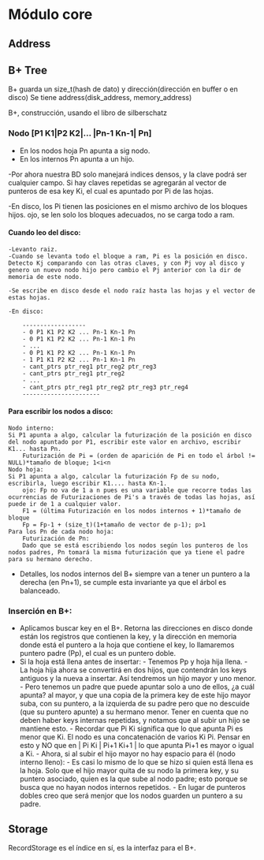 # Módulo core 

## Address

## B+ Tree 
B+
	guarda un size_t(hash de dato) y dirección(dirección en buffer o en disco)
	Se tiene
		address(disk_address, memory_address)

B+, construcción, usando el libro de silberschatz

### Nodo [P1 K1|P2 K2|... |Pn-1 Kn-1| Pn]

- En los nodos hoja Pn apunta a sig nodo.
- En los internos Pn apunta a un hijo.

-Por ahora nuestra BD solo manejará indices densos, y	la clave podrá ser cualquier campo. Si hay claves repetidas se agregarán al vector de punteros de esa key Ki, el cual es apuntado por Pi de las hojas.

-En disco, los Pi tienen las posiciones en el mismo archivo de los bloques hijos. ojo, se len solo los bloques adecuados, no se carga todo a ram.

#### Cuando leo del disco:
```
-Levanto raiz.
-Cuando se levanta todo el bloque a ram, Pi es la posición en disco.	Detecto Kj comparando con las otras claves, y con Pj voy al disco y genero un nuevo nodo hijo pero cambio el Pj anterior con la dir de memoria de este nodo.

-Se escribe en disco desde el nodo raíz hasta las hojas y el vector de estas hojas.

-En disco:

	------------------
	- 0 P1 K1 P2 K2 ... Pn-1 Kn-1 Pn
	- 0 P1 K1 P2 K2 ... Pn-1 Kn-1 Pn
	- ...
	- 0 P1 K1 P2 K2 ... Pn-1 Kn-1 Pn
	- 1 P1 K1 P2 K2 ... Pn-1 Kn-1 Pn
	- cant_ptrs ptr_reg1 ptr_reg2 ptr_reg3
	- cant_ptrs ptr_reg1 ptr_reg2 
	- ...
	- cant_ptrs ptr_reg1 ptr_reg2 ptr_reg3 ptr_reg4
	----------------------
```
#### Para escribir los nodos a disco:
	Nodo interno:
	Si P1 apunta a algo, calcular la futurización de la posición en disco del nodo apuntado por P1, escribir este valor en archivo, escribir K1... hasta Pn.
		Futurización de Pi = (orden de aparición de Pi en todo el árbol != NULL)*tamaño de bloque; 1<i<n
	Nodo hoja:
	Si P1 apunta a algo, calcular la futurización Fp de su nodo, escribirla, luego escribir K1.... hasta Kn-1.
		ojo: Fp no va de 1 a n pues es una variable que recorre todas las ocurrencias de Futurizaciones de Pi's a través de todas las hojas, así puede ir de 1 a cualquier valor.
		F1 = (última Futurización en los nodos internos + 1)*tamaño de bloque
		Fp = Fp-1 + (size_t)(1+tamaño de vector de p-1); p>1
	Para los Pn de cada nodo hoja:
		Futurización de Pn:
		Dado que se está escribiendo los nodos según los punteros de los nodos padres, Pn tomará la misma futurización que ya tiene el padre para su hermano derecho.

- Detalles, los nodos internos del B+ siempre van a tener un puntero a la derecha (en Pn+1), se cumple esta invariante ya que el árbol es balanceado.

### Inserción en B+:
- Aplicamos buscar key en el B+. Retorna las direcciones en disco donde están los registros que contienen la key, y la dirección en memoria donde está el puntero a la hoja que contiene el key, lo llamaremos puntero padre (Pp), el cual es un puntero doble.
- Si la hoja está llena antes de insertar:
		- Tenemos Pp y hoja hija llena.
		- La hoja hija ahora se convertirá en dos hijos, que contendrán los keys antiguos y la nueva a insertar. Así tendremos un hijo mayor y uno menor.
		- Pero tenemos un padre que puede apuntar solo a uno de ellos, ¿a cuál apunta? al mayor, y que una copia de la primera key de este hijo mayor suba, con su puntero, a la izquierda de su padre pero que no descuide (que su puntero apunte) a su hermano menor. Tener en cuenta que no deben haber keys internas repetidas, y notamos que al subir un hijo se mantiene esto.
		- Recordar que Pi Ki significa que lo que apunta Pi es menor que Ki. El nodo es una concatenación de varios Ki Pi. Pensar en esto y NO que en | Pi Ki | Pi+1 Ki+1 | lo que apunta Pi+1 es mayor o igual a Ki.
		- Ahora, si al subir el hijo mayor no hay espacio para él (nodo interno lleno):
			- Es casi lo mismo de lo que se hizo si quien está llena es la hoja. Solo que el hijo mayor quita de su nodo la primera key, y su puntero asociado, quien es la que sube al nodo padre; esto porque se busca que no hayan nodos internos repetidos.
		- En lugar de punteros dobles creo que será menjor que los nodos guarden un puntero a su padre.


## Storage 
RecordStorage es el índice en sí, es la interfaz para el B+.
